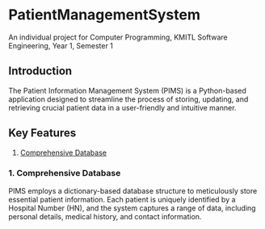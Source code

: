 # PatientManagementSystem

An individual project for Computer Programming, KMITL Software Engineering, Year 1, Semester 1

## Introduction

The Patient Information Management System (PIMS) is a Python-based application designed to streamline the process of storing, updating, and retrieving crucial patient data in a user-friendly and intuitive manner.

## Key Features

1. [Comprehensive Database](#1-comprehensive-database)



### 1. Comprehensive Database
PIMS employs a dictionary-based database structure to meticulously store essential patient information. Each patient is uniquely identified by a Hospital Number (HN), and the system captures a range of data, including personal details, medical history, and contact information.

